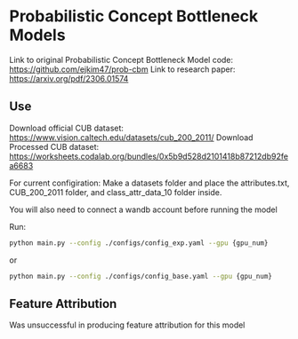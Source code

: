 # Probabilistic Concept Bottleneck Models

Link to original Probabilistic Concept Bottleneck Model code: https://github.com/ejkim47/prob-cbm
Link to research paper: https://arxiv.org/pdf/2306.01574

## Use

Download official CUB dataset: https://www.vision.caltech.edu/datasets/cub_200_2011/
Download Processed CUB dataset: https://worksheets.codalab.org/bundles/0x5b9d528d2101418b87212db92fea6683

For current configiration:
Make a datasets folder and place the attributes.txt, CUB_200_2011 folder, and class_attr_data_10 folder inside.

You will also need to connect a wandb account before running the model

Run:
```bash
python main.py --config ./configs/config_exp.yaml --gpu {gpu_num}
```
or 
```bash
python main.py --config ./configs/config_base.yaml --gpu {gpu_num}
```

## Feature Attribution

Was unsuccessful in producing feature attribution for this model